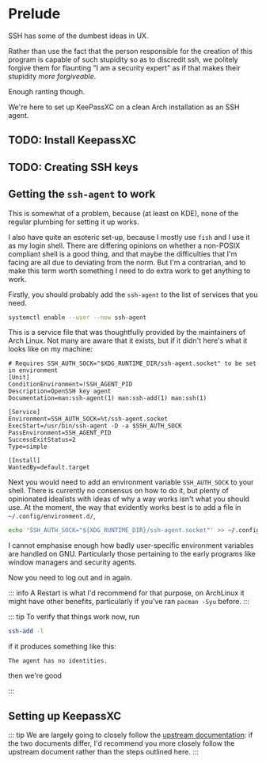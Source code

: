 # Prelude

SSH has some of the dumbest ideas in UX.

Rather than use the fact that the person responsible for the creation of this program is capable of such stupidity so as to discredit ssh, we politely forgive them for flaunting "I am a security expert" as if that makes their stupidity _more forgiveable_.

Enough ranting though.

We're here to set up KeePassXC on a clean Arch installation as an SSH agent.

## TODO: Install KeepassXC

## TODO: Creating SSH keys


## Getting the `ssh-agent` to work

This is somewhat of a problem, because (at least on KDE), none of the regular plumbing for setting it up works.

I also have quite an esoteric set-up, because I mostly use `fish` and I use it as my login shell.
There are differing opinions on whether a non-POSIX compliant shell is a good thing, and that maybe the difficulties that I'm facing are all due to deviating from the norm.
But I'm a contrarian, and to make this term worth something I need to do extra work to get anything to work.

Firstly, you should probably add the `ssh-agent` to the list of services that you need.
```sh
systemctl enable --user --now ssh-agent
```

This is a service file that was thoughtfully provided by the maintainers of Arch Linux. Not many are aware that it exists, but if it didn't here's what it looks like on my machine:
```systemd
# Requires SSH_AUTH_SOCK="$XDG_RUNTIME_DIR/ssh-agent.socket" to be set in environment
[Unit]
ConditionEnvironment=!SSH_AGENT_PID
Description=OpenSSH key agent
Documentation=man:ssh-agent(1) man:ssh-add(1) man:ssh(1)

[Service]
Environment=SSH_AUTH_SOCK=%t/ssh-agent.socket
ExecStart=/usr/bin/ssh-agent -D -a $SSH_AUTH_SOCK
PassEnvironment=SSH_AGENT_PID
SuccessExitStatus=2
Type=simple

[Install]
WantedBy=default.target
```

Next you would need to add an environment variable `SSH_AUTH_SOCK` to your shell.
There is currently no consensus on how to do it, but plenty of opinionated idealists with ideas of why a way works isn't what you should use.
At the moment, the way that evidently works best is to add a file in `~/.config/environment.d/`,
```sh
echo 'SSH_AUTH_SOCK="${XDG_RUNTIME_DIR}/ssh-agent.socket"' >> ~/.config/environment.d/ssh-askpass.conf
```

I cannot emphasise enough how badly user-specific environment variables are handled on GNU.
Particularly those pertaining to the early programs like window managers and security agents.

Now you need to log out and in again.

::: info
A Restart is what I'd recommend for that purpose, on ArchLinux it might have other benefits, particularly if you've ran `pacman -Syu` before.
:::

::: tip
To verify that things work now, run

```sh
ssh-add -l
```

if it produces something like this:
```console
The agent has no identities.
```
then we're good

:::

## Setting up KeepassXC

::: tip
We are largely going to closely follow the [upstream documentation](https://github.com/keepassxreboot/keepassxc/blob/develop/docs/topics/SSHAgent.adoc): if the two documents differ, I'd recommend you more closely follow the upstream document rather than the steps outlined here.
:::
